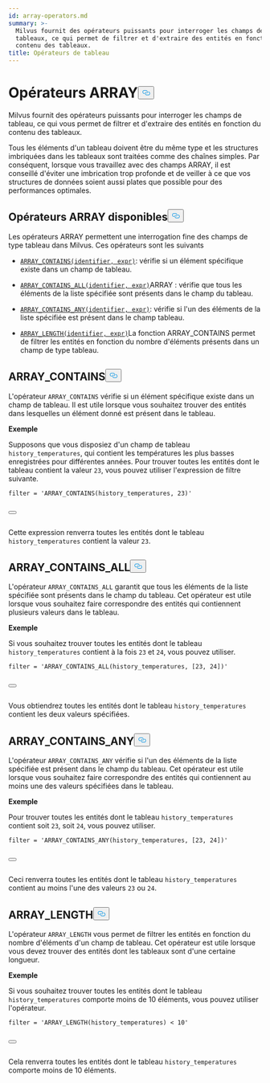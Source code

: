 ```yaml
---
id: array-operators.md
summary: >-
  Milvus fournit des opérateurs puissants pour interroger les champs des
  tableaux, ce qui permet de filtrer et d'extraire des entités en fonction du
  contenu des tableaux. 
title: Opérateurs de tableau
---
```

<h1 id="ARRAY-Operators​" class="common-anchor-header">Opérateurs ARRAY<button data-href="#ARRAY-Operators​" class="anchor-icon" translate="no">
      <svg translate="no"
        aria-hidden="true"
        focusable="false"
        height="20"
        version="1.1"
        viewBox="0 0 16 16"
        width="16"
      >
        <path
          fill="#0092E4"
          fill-rule="evenodd"
          d="M4 9h1v1H4c-1.5 0-3-1.69-3-3.5S2.55 3 4 3h4c1.45 0 3 1.69 3 3.5 0 1.41-.91 2.72-2 3.25V8.59c.58-.45 1-1.27 1-2.09C10 5.22 8.98 4 8 4H4c-.98 0-2 1.22-2 2.5S3 9 4 9zm9-3h-1v1h1c1 0 2 1.22 2 2.5S13.98 12 13 12H9c-.98 0-2-1.22-2-2.5 0-.83.42-1.64 1-2.09V6.25c-1.09.53-2 1.84-2 3.25C6 11.31 7.55 13 9 13h4c1.45 0 3-1.69 3-3.5S14.5 6 13 6z"
        ></path>
      </svg>
    </button></h1><p>Milvus fournit des opérateurs puissants pour interroger les champs de tableau, ce qui vous permet de filtrer et d'extraire des entités en fonction du contenu des tableaux. </p>
<div class="alert note">
<p>Tous les éléments d'un tableau doivent être du même type et les structures imbriquées dans les tableaux sont traitées comme des chaînes simples. Par conséquent, lorsque vous travaillez avec des champs ARRAY, il est conseillé d'éviter une imbrication trop profonde et de veiller à ce que vos structures de données soient aussi plates que possible pour des performances optimales.</p>
</div>
<h2 id="Available-ARRAY-Operators​" class="common-anchor-header">Opérateurs ARRAY disponibles<button data-href="#Available-ARRAY-Operators​" class="anchor-icon" translate="no">
      <svg translate="no"
        aria-hidden="true"
        focusable="false"
        height="20"
        version="1.1"
        viewBox="0 0 16 16"
        width="16"
      >
        <path
          fill="#0092E4"
          fill-rule="evenodd"
          d="M4 9h1v1H4c-1.5 0-3-1.69-3-3.5S2.55 3 4 3h4c1.45 0 3 1.69 3 3.5 0 1.41-.91 2.72-2 3.25V8.59c.58-.45 1-1.27 1-2.09C10 5.22 8.98 4 8 4H4c-.98 0-2 1.22-2 2.5S3 9 4 9zm9-3h-1v1h1c1 0 2 1.22 2 2.5S13.98 12 13 12H9c-.98 0-2-1.22-2-2.5 0-.83.42-1.64 1-2.09V6.25c-1.09.53-2 1.84-2 3.25C6 11.31 7.55 13 9 13h4c1.45 0 3-1.69 3-3.5S14.5 6 13 6z"
        ></path>
      </svg>
    </button></h2><p>Les opérateurs ARRAY permettent une interrogation fine des champs de type tableau dans Milvus. Ces opérateurs sont les suivants</p>
<ul>
<li><p><a href="#ARRAY_CONTAINS"><code translate="no">ARRAY_CONTAINS(identifier, expr)</code></a>: vérifie si un élément spécifique existe dans un champ de tableau.</p></li>
<li><p><a href="#ARRAY_CONTAINS_ALL"><code translate="no">ARRAY_CONTAINS_ALL(identifier, expr)</code></a>ARRAY : vérifie que tous les éléments de la liste spécifiée sont présents dans le champ du tableau.</p></li>
<li><p><a href="#ARRAY_CONTAINS_ANY"><code translate="no">ARRAY_CONTAINS_ANY(identifier, expr)</code></a>: vérifie si l'un des éléments de la liste spécifiée est présent dans le champ tableau.</p></li>
<li><p><a href="#ARRAY_LENGTH"><code translate="no">ARRAY_LENGTH(identifier, expr)</code></a>La fonction ARRAY_CONTAINS permet de filtrer les entités en fonction du nombre d'éléments présents dans un champ de type tableau.</p></li>
</ul>
<h2 id="ARRAYCONTAINS​" class="common-anchor-header">ARRAY_CONTAINS<button data-href="#ARRAYCONTAINS​" class="anchor-icon" translate="no">
      <svg translate="no"
        aria-hidden="true"
        focusable="false"
        height="20"
        version="1.1"
        viewBox="0 0 16 16"
        width="16"
      >
        <path
          fill="#0092E4"
          fill-rule="evenodd"
          d="M4 9h1v1H4c-1.5 0-3-1.69-3-3.5S2.55 3 4 3h4c1.45 0 3 1.69 3 3.5 0 1.41-.91 2.72-2 3.25V8.59c.58-.45 1-1.27 1-2.09C10 5.22 8.98 4 8 4H4c-.98 0-2 1.22-2 2.5S3 9 4 9zm9-3h-1v1h1c1 0 2 1.22 2 2.5S13.98 12 13 12H9c-.98 0-2-1.22-2-2.5 0-.83.42-1.64 1-2.09V6.25c-1.09.53-2 1.84-2 3.25C6 11.31 7.55 13 9 13h4c1.45 0 3-1.69 3-3.5S14.5 6 13 6z"
        ></path>
      </svg>
    </button></h2><p>L'opérateur <code translate="no">ARRAY_CONTAINS</code> vérifie si un élément spécifique existe dans un champ de tableau. Il est utile lorsque vous souhaitez trouver des entités dans lesquelles un élément donné est présent dans le tableau.</p>
<p><strong>Exemple</strong></p>
<p>Supposons que vous disposiez d'un champ de tableau <code translate="no">history_temperatures</code>, qui contient les températures les plus basses enregistrées pour différentes années. Pour trouver toutes les entités dont le tableau contient la valeur <code translate="no">23</code>, vous pouvez utiliser l'expression de filtre suivante.</p>
<pre><code translate="no" class="language-python"><span class="hljs-built_in">filter</span> = <span class="hljs-string">&#x27;ARRAY_CONTAINS(history_temperatures, 23)&#x27;</span>​

<button class="copy-code-btn"></button></code></pre>
<p>Cette expression renverra toutes les entités dont le tableau <code translate="no">history_temperatures</code> contient la valeur <code translate="no">23</code>.</p>
<h2 id="ARRAYCONTAINSALL​" class="common-anchor-header">ARRAY_CONTAINS_ALL<button data-href="#ARRAYCONTAINSALL​" class="anchor-icon" translate="no">
      <svg translate="no"
        aria-hidden="true"
        focusable="false"
        height="20"
        version="1.1"
        viewBox="0 0 16 16"
        width="16"
      >
        <path
          fill="#0092E4"
          fill-rule="evenodd"
          d="M4 9h1v1H4c-1.5 0-3-1.69-3-3.5S2.55 3 4 3h4c1.45 0 3 1.69 3 3.5 0 1.41-.91 2.72-2 3.25V8.59c.58-.45 1-1.27 1-2.09C10 5.22 8.98 4 8 4H4c-.98 0-2 1.22-2 2.5S3 9 4 9zm9-3h-1v1h1c1 0 2 1.22 2 2.5S13.98 12 13 12H9c-.98 0-2-1.22-2-2.5 0-.83.42-1.64 1-2.09V6.25c-1.09.53-2 1.84-2 3.25C6 11.31 7.55 13 9 13h4c1.45 0 3-1.69 3-3.5S14.5 6 13 6z"
        ></path>
      </svg>
    </button></h2><p>L'opérateur <code translate="no">ARRAY_CONTAINS_ALL</code> garantit que tous les éléments de la liste spécifiée sont présents dans le champ du tableau. Cet opérateur est utile lorsque vous souhaitez faire correspondre des entités qui contiennent plusieurs valeurs dans le tableau.</p>
<p><strong>Exemple</strong></p>
<p>Si vous souhaitez trouver toutes les entités dont le tableau <code translate="no">history_temperatures</code> contient à la fois <code translate="no">23</code> et <code translate="no">24</code>, vous pouvez utiliser.</p>
<pre><code translate="no" class="language-python"><span class="hljs-built_in">filter</span> = <span class="hljs-string">&#x27;ARRAY_CONTAINS_ALL(history_temperatures, [23, 24])&#x27;</span>​

<button class="copy-code-btn"></button></code></pre>
<p>Vous obtiendrez toutes les entités dont le tableau <code translate="no">history_temperatures</code> contient les deux valeurs spécifiées.</p>
<h2 id="ARRAYCONTAINSANY​" class="common-anchor-header">ARRAY_CONTAINS_ANY<button data-href="#ARRAYCONTAINSANY​" class="anchor-icon" translate="no">
      <svg translate="no"
        aria-hidden="true"
        focusable="false"
        height="20"
        version="1.1"
        viewBox="0 0 16 16"
        width="16"
      >
        <path
          fill="#0092E4"
          fill-rule="evenodd"
          d="M4 9h1v1H4c-1.5 0-3-1.69-3-3.5S2.55 3 4 3h4c1.45 0 3 1.69 3 3.5 0 1.41-.91 2.72-2 3.25V8.59c.58-.45 1-1.27 1-2.09C10 5.22 8.98 4 8 4H4c-.98 0-2 1.22-2 2.5S3 9 4 9zm9-3h-1v1h1c1 0 2 1.22 2 2.5S13.98 12 13 12H9c-.98 0-2-1.22-2-2.5 0-.83.42-1.64 1-2.09V6.25c-1.09.53-2 1.84-2 3.25C6 11.31 7.55 13 9 13h4c1.45 0 3-1.69 3-3.5S14.5 6 13 6z"
        ></path>
      </svg>
    </button></h2><p>L'opérateur <code translate="no">ARRAY_CONTAINS_ANY</code> vérifie si l'un des éléments de la liste spécifiée est présent dans le champ du tableau. Cet opérateur est utile lorsque vous souhaitez faire correspondre des entités qui contiennent au moins une des valeurs spécifiées dans le tableau.</p>
<p><strong>Exemple</strong></p>
<p>Pour trouver toutes les entités dont le tableau <code translate="no">history_temperatures</code> contient soit <code translate="no">23</code>, soit <code translate="no">24</code>, vous pouvez utiliser.</p>
<pre><code translate="no" class="language-python"><span class="hljs-built_in">filter</span> = <span class="hljs-string">&#x27;ARRAY_CONTAINS_ANY(history_temperatures, [23, 24])&#x27;</span>​

<button class="copy-code-btn"></button></code></pre>
<p>Ceci renverra toutes les entités dont le tableau <code translate="no">history_temperatures</code> contient au moins l'une des valeurs <code translate="no">23</code> ou <code translate="no">24</code>.</p>
<h2 id="ARRAYLENGTH​" class="common-anchor-header">ARRAY_LENGTH<button data-href="#ARRAYLENGTH​" class="anchor-icon" translate="no">
      <svg translate="no"
        aria-hidden="true"
        focusable="false"
        height="20"
        version="1.1"
        viewBox="0 0 16 16"
        width="16"
      >
        <path
          fill="#0092E4"
          fill-rule="evenodd"
          d="M4 9h1v1H4c-1.5 0-3-1.69-3-3.5S2.55 3 4 3h4c1.45 0 3 1.69 3 3.5 0 1.41-.91 2.72-2 3.25V8.59c.58-.45 1-1.27 1-2.09C10 5.22 8.98 4 8 4H4c-.98 0-2 1.22-2 2.5S3 9 4 9zm9-3h-1v1h1c1 0 2 1.22 2 2.5S13.98 12 13 12H9c-.98 0-2-1.22-2-2.5 0-.83.42-1.64 1-2.09V6.25c-1.09.53-2 1.84-2 3.25C6 11.31 7.55 13 9 13h4c1.45 0 3-1.69 3-3.5S14.5 6 13 6z"
        ></path>
      </svg>
    </button></h2><p>L'opérateur <code translate="no">ARRAY_LENGTH</code> vous permet de filtrer les entités en fonction du nombre d'éléments d'un champ de tableau. Cet opérateur est utile lorsque vous devez trouver des entités dont les tableaux sont d'une certaine longueur.</p>
<p><strong>Exemple</strong></p>
<p>Si vous souhaitez trouver toutes les entités dont le tableau <code translate="no">history_temperatures</code> comporte moins de 10 éléments, vous pouvez utiliser l'opérateur.</p>
<pre><code translate="no" class="language-python"><span class="hljs-built_in">filter</span> = <span class="hljs-string">&#x27;ARRAY_LENGTH(history_temperatures) &lt; 10&#x27;</span>​

<button class="copy-code-btn"></button></code></pre>
<p>Cela renverra toutes les entités dont le tableau <code translate="no">history_temperatures</code> comporte moins de 10 éléments.</p>

